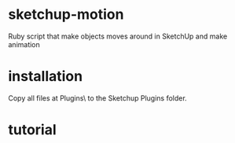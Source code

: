 sketchup-motion
===============

Ruby script that make objects moves around in SketchUp and make animation 


installation
===============

Copy all files at Plugins\ to the Sketchup Plugins folder. 


tutorial
===============

